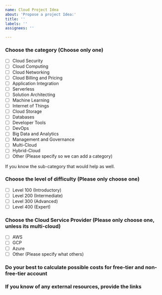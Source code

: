 ```yaml
---
name: Cloud Project Idea
about: 'Propose a project Idea:'
title: ''
labels: ''
assignees: ''

---
```


### Choose the category (Choose only one)
- [ ] Cloud Security
- [ ] Cloud Computing
- [ ] Cloud Networking
- [ ] Cloud Billing and Pricing
- [ ] Application Integration
- [ ] Serverless
- [ ] Solution Architecting
- [ ] Machine Learning
- [ ] Internet of Things
- [ ] Cloud Storage
- [ ] Databases
- [ ] Developer Tools
- [ ] DevOps
- [ ] Big Data and Analytics
- [ ] Management and Governance
- [ ] Multi-Cloud
- [ ] Hybrid-Cloud
- [ ] Other (Please specify so we can add a category)

If you know the sub-category that would help as well.

### Choose the level of difficulty (Please only choose one)

- [ ] Level 100 (Introductory)
- [ ] Level 200 (Intermediate)
- [ ] Level 300 (Advanced)
- [ ] Level 400 (Expert)

### Choose the Cloud Service Provider (Please only choose one, unless its multi-cloud)

- [ ] AWS
- [ ] GCP
- [ ] Azure
- [ ] Other (Please specify what others)

### Do your best to calculate possible costs for free-tier and non-free-tier account

### If you know of any external resources, provide the links
